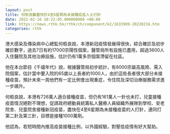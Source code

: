 ```yaml
---
layout: post
title: 何栢良籲盡快於4至6星期為未接種疫苗人士打針
date: 2022-02-16 10:22:05.000000000 +08:00
link: https://news.rthk.hk/rthk/ch/component/k2/1633989-20220216.htm
categories: rthk
---
```


港大感染及傳染病中心總監何栢良說，本港新冠疫情發展得很快，綜合確診及初步確診數字，過去7日有約17000宗陽性個案，醫管局所有設施已盡用，超過3600人入住醫院及其他治療設施，估計仍有1萬多宗個案滯留在社區。

他在本台節目《千禧年代》說，根據醫管局初步統計，有8000宗屬高風險、需入院個案，估計當中要入院的65歲以上長者約1000人，由於這些長者很大部分未接種疫苗，預計未來一周他們有一定比例會出現重症，令住院及深切治療服務需求進一步飊升。

何栢良說，本港有726萬人適合接種疫苗，但仍有161萬人一針也未打，兒童接種疫苗情況絕對不理想，促請政府總動員統籌私人醫療人員組織外展隊到學校、安老院舍、兒童院舍接種新冠疫苗，盡快在4至6星期為未接種疫苗的人打針，連同打第二針及第三針，目標是接種1000萬劑。

他認為，若短時間內推高疫苗接種比例，以外國經驗，對壓低疫情有好大幫助。
